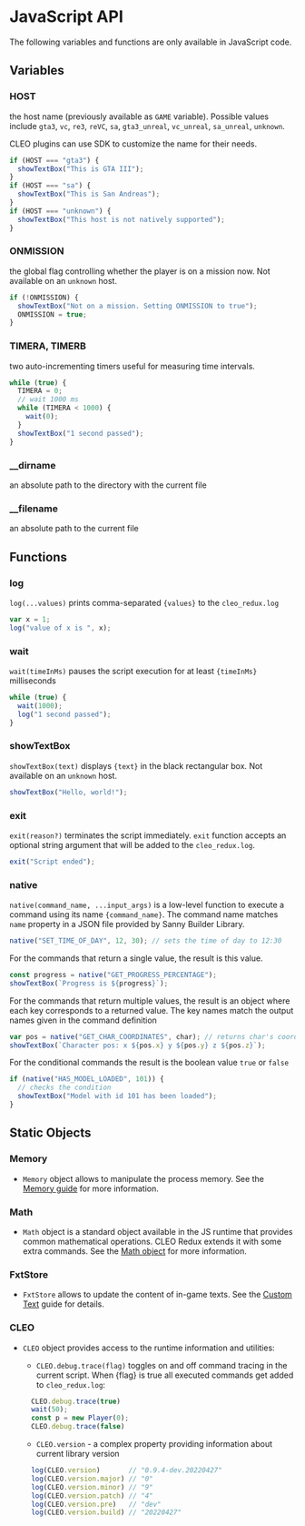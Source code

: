 # JavaScript API

The following variables and functions are only available in JavaScript code.


## Variables

### HOST

the host name (previously available as `GAME` variable). Possible values include `gta3`, `vc`, `re3`, `reVC`, `sa`, `gta3_unreal`, `vc_unreal`, `sa_unreal`, `unknown`. 

CLEO plugins can use SDK to customize the name for their needs.

```js
if (HOST === "gta3") {
  showTextBox("This is GTA III");
}
if (HOST === "sa") {
  showTextBox("This is San Andreas");
}
if (HOST === "unknown") {
  showTextBox("This host is not natively supported");
}
```

### ONMISSION 

the global flag controlling whether the player is on a mission now. Not available on an `unknown` host.

```js
if (!ONMISSION) {
  showTextBox("Not on a mission. Setting ONMISSION to true");
  ONMISSION = true;
}
```

### TIMERA, TIMERB

two auto-incrementing timers useful for measuring time intervals.

```js
while (true) {
  TIMERA = 0;
  // wait 1000 ms
  while (TIMERA < 1000) {
    wait(0);
  }
  showTextBox("1 second passed");
}
```

### __dirname 

an absolute path to the directory with the current file

### __filename 

an absolute path to the current file

## Functions

### log

`log(...values)` prints comma-separated `{values}` to the `cleo_redux.log`

```js
var x = 1;
log("value of x is ", x);
```

### wait 

`wait(timeInMs)` pauses the script execution for at least `{timeInMs}` milliseconds

```js
while (true) {
  wait(1000);
  log("1 second passed");
}
```

### showTextBox

`showTextBox(text)` displays `{text}` in the black rectangular box. Not available on an `unknown` host.

```js
showTextBox("Hello, world!");
```

### exit

`exit(reason?)` terminates the script immediately. `exit` function accepts an optional string argument that will be added to the `cleo_redux.log`.

```js
exit("Script ended");
```

### native

`native(command_name, ...input_args)` is a low-level function to execute a command using its name `{command_name}`. The command name matches `name` property in a JSON file provided by Sanny Builder Library.

```js
native("SET_TIME_OF_DAY", 12, 30); // sets the time of day to 12:30
```

For the commands that return a single value, the result is this value.

```js
const progress = native("GET_PROGRESS_PERCENTAGE");
showTextBox(`Progress is ${progress}`);
```

For the commands that return multiple values, the result is an object where each key corresponds to a returned value. The key names match the output names given in the command definition

```js
var pos = native("GET_CHAR_COORDINATES", char); // returns char's coordinates vector {x, y, z}
showTextBox(`Character pos: x ${pos.x} y ${pos.y} z ${pos.z}`);
```

For the conditional commands the result is the boolean value `true` or `false`
```js
if (native("HAS_MODEL_LOADED", 101)) {
  // checks the condition
  showTextBox("Model with id 101 has been loaded");
}
```

## Static Objects 


### Memory

- `Memory` object allows to manipulate the process memory. See the [Memory guide](using-memory.md) for more information.


### Math


- `Math` object is a standard object available in the JS runtime that provides common mathematical operations. CLEO Redux extends it with some extra commands. See the [Math object](using-math.md) for more information.

### FxtStore

- `FxtStore` allows to update the content of in-game texts. See the [Custom Text](./using-fxt.md) guide for details.


### CLEO

- `CLEO` object provides access to the runtime information and utilities:

  - `CLEO.debug.trace(flag)` toggles on and off command tracing in the current script. When {flag} is true all executed commands get added to `cleo_redux.log`:
  ```js
    CLEO.debug.trace(true)
    wait(50);
    const p = new Player(0);
    CLEO.debug.trace(false)
  ```

  - `CLEO.version` - a complex property providing information about current library version

  ```js
    log(CLEO.version)       // "0.9.4-dev.20220427"
    log(CLEO.version.major) // "0"
    log(CLEO.version.minor) // "9"
    log(CLEO.version.patch) // "4"
    log(CLEO.version.pre)   // "dev"
    log(CLEO.version.build) // "20220427"
  ```